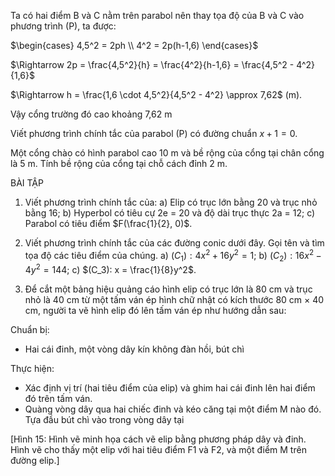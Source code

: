 Ta có hai điểm B và C nằm trên parabol nên thay tọa độ của B và C vào phương trình (P), ta được:

$\begin{cases}
4,5^2 = 2ph \\
4^2 = 2p(h-1,6)
\end{cases}$

$\Rightarrow 2p = \frac{4,5^2}{h} = \frac{4^2}{h-1,6} = \frac{4,5^2 - 4^2}{1,6}$

$\Rightarrow h = \frac{1,6 \cdot 4,5^2}{4,5^2 - 4^2} \approx 7,62$ (m).

Vậy cổng trường đó cao khoảng 7,62 m

Viết phương trình chính tắc của parabol (P) có đường chuẩn $x + 1 = 0$.

Một cổng chào có hình parabol cao 10 m và bề rộng của cổng tại chân cổng là 5 m. Tính bề rộng của cổng tại chỗ cách đỉnh 2 m.

BÀI TẬP

1. Viết phương trình chính tắc của:
   a) Elip có trục lớn bằng 20 và trục nhỏ bằng 16;
   b) Hyperbol có tiêu cự 2e = 20 và độ dài trục thực 2a = 12;
   c) Parabol có tiêu điểm $F(\frac{1}{2}, 0)$.

2. Viết phương trình chính tắc của các đường conic dưới đây. Gọi tên và tìm tọa độ các tiêu điểm của chúng.
   a) $(C_1): 4x^2 + 16y^2 = 1$;
   b) $(C_2): 16x^2 - 4y^2 = 144$;
   c) $(C_3): x = \frac{1}{8}y^2$.

3. Để cắt một bảng hiệu quảng cáo hình elip có trục lớn là 80 cm và trục nhỏ là 40 cm từ một tấm ván ép hình chữ nhật có kích thước 80 cm × 40 cm, người ta vẽ hình elip đó lên tấm ván ép như hướng dẫn sau:

Chuẩn bị:
- Hai cái đinh, một vòng dây kín không đàn hồi, bút chì

Thực hiện:
- Xác định vị trí (hai tiêu điểm của elip) và ghim hai cái đinh lên hai điểm đó trên tấm ván.
- Quàng vòng dây qua hai chiếc đinh và kéo căng tại một điểm M nào đó. Tựa đầu bút chì vào trong vòng dây tại

[Hình 15: Hình vẽ minh họa cách vẽ elip bằng phương pháp dây và đinh. Hình vẽ cho thấy một elip với hai tiêu điểm F1 và F2, và một điểm M trên đường elip.]